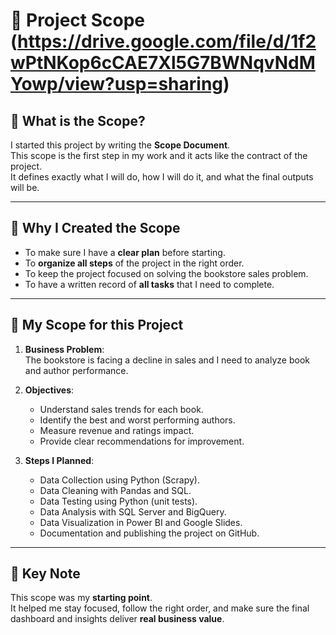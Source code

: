 # 📌 Project Scope (https://drive.google.com/file/d/1f2wPtNKop6cCAE7Xl5G7BWNqvNdMYowp/view?usp=sharing)

## 🔹 What is the Scope?
I started this project by writing the **Scope Document**.  
This scope is the first step in my work and it acts like the contract of the project.  
It defines exactly what I will do, how I will do it, and what the final outputs will be.  

---

## 🔹 Why I Created the Scope
- To make sure I have a **clear plan** before starting.  
- To **organize all steps** of the project in the right order.  
- To keep the project focused on solving the bookstore sales problem.  
- To have a written record of **all tasks** that I need to complete.  

---

## 🔹 My Scope for this Project
1. **Business Problem**:  
   The bookstore is facing a decline in sales and I need to analyze book and author performance.  

2. **Objectives**:  
   - Understand sales trends for each book.  
   - Identify the best and worst performing authors.  
   - Measure revenue and ratings impact.  
   - Provide clear recommendations for improvement.  

3. **Steps I Planned**:  
   - Data Collection using Python (Scrapy).  
   - Data Cleaning with Pandas and SQL.  
   - Data Testing using Python (unit tests).  
   - Data Analysis with SQL Server and BigQuery.  
   - Data Visualization in Power BI and Google Slides.  
   - Documentation and publishing the project on GitHub.  

---

## 🔹 Key Note
This scope was my **starting point**.  
It helped me stay focused, follow the right order, and make sure the final dashboard and insights deliver **real business value**.
